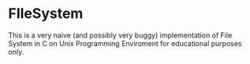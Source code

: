 # FIleSystem

This is a very naive (and possibly very buggy) implementation of File System in C on Unix Programming Enviroment for educational purposes only.
